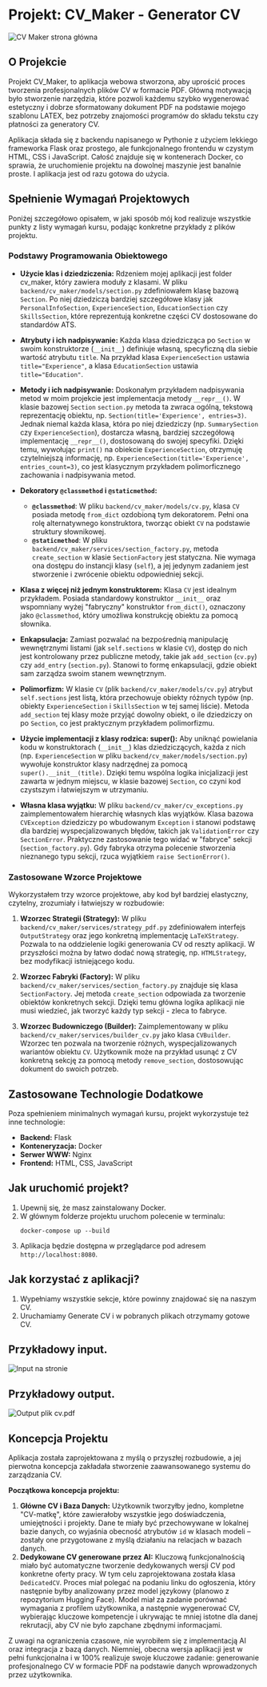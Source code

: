 # Projekt: CV_Maker - Generator CV

![CV Maker strona główna](screenshots/homepage-screenshot.png)

## O Projekcie

Projekt CV_Maker, to aplikacja webowa stworzona, aby uprościć proces tworzenia profesjonalnych plików CV w formacie PDF. Główną motywacją było stworzenie narzędzia, które pozwoli każdemu szybko wygenerować estetyczny i dobrze sformatowany dokument PDF na podstawie mojego szablonu LATEX, bez potrzeby znajomości programów do składu tekstu czy płatności za generatory CV.

Aplikacja składa się z backendu napisanego w Pythonie z użyciem lekkiego frameworka Flask oraz prostego, ale funkcjonalnego frontendu w czystym HTML, CSS i JavaScript. Całość znajduje się w kontenerach Docker, co sprawia, że uruchomienie projektu na dowolnej maszynie jest banalnie proste. I aplikacja jest od razu gotowa do użycia.

## Spełnienie Wymagań Projektowych

Poniżej szczegółowo opisałem, w jaki sposób mój kod realizuje wszystkie punkty z listy wymagań kursu, podając konkretne przykłady z plików projektu.

### Podstawy Programowania Obiektowego

* **Użycie klas i dziedziczenia:** Rdzeniem mojej aplikacji jest folder cv_maker, który zawiera moduły z klasami. W pliku `backend/cv_maker/models/section.py` zdefiniowałem klasę bazową `Section`. Po niej dziedziczą bardziej szczegółowe klasy jak `PersonalInfoSection`, `ExperienceSection`, `EducationSection` czy `SkillsSection`, które reprezentują konkretne części CV dostosowane do standardów ATS.

* **Atrybuty i ich nadpisywanie:** Każda klasa dziedzicząca po `Section` w swoim konstruktorze (`__init__`) definiuje własną, specyficzną dla siebie wartość atrybutu `title`. Na przykład klasa `ExperienceSection` ustawia `title="Experience"`, a klasa `EducationSection` ustawia `title="Education"`.

* **Metody i ich nadpisywanie:** Doskonałym przykładem nadpisywania metod w moim projekcie jest implementacja metody `__repr__()`. W klasie bazowej `Section` `section.py` metoda ta zwraca ogólną, tekstową reprezentację obiektu, np. `Section(title='Experience', entries=3)`. Jednak niemal każda klasa, która po niej dziedziczy (np. `SummarySection` czy `ExperienceSection`), dostarcza własną, bardziej szczegółową implementację `__repr__()`, dostosowaną do swojej specyfiki. Dzięki temu, wywołując `print()` na obiekcie `ExperienceSection`, otrzymuję czytelniejszą informację, np. `ExperienceSection(title='Experience', entries_count=3)`, co jest klasycznym przykładem polimorficznego zachowania i nadpisywania metod.

* **Dekoratory `@classmethod` i `@staticmethod`:**
    * **`@classmethod`**: W pliku `backend/cv_maker/models/cv.py`, klasa `CV` posiada metodę `from_dict` ozdobioną tym dekoratorem. Pełni ona rolę alternatywnego konstruktora, tworząc obiekt `CV` na podstawie struktury słownikowej.
    * **`@staticmethod`**: W pliku `backend/cv_maker/services/section_factory.py`, metoda `create_section` w klasie `SectionFactory` jest statyczna. Nie wymaga ona dostępu do instancji klasy (`self`), a jej jedynym zadaniem jest stworzenie i zwrócenie obiektu odpowiedniej sekcji.

* **Klasa z więcej niż jednym konstruktorem:** Klasa `CV` jest idealnym przykładem. Posiada standardowy konstruktor `__init__` oraz wspomniany wyżej "fabryczny" konstruktor `from_dict()`, oznaczony jako `@classmethod`, który umożliwa konstrukcję obiektu za pomocą słownika.

* **Enkapsulacja:** Zamiast pozwalać na bezpośrednią manipulację wewnętrznymi listami (jak `self.sections` w klasie `CV`), dostęp do nich jest kontrolowany przez publiczne metody, takie jak `add_section` (`cv.py`) czy `add_entry` (`section.py`). Stanowi to formę enkapsulacji, gdzie obiekt sam zarządza swoim stanem wewnętrznym.

* **Polimorfizm:** W klasie `CV` (plik `backend/cv_maker/models/cv.py`) atrybut `self.sections` jest listą, która przechowuje obiekty różnych typów (np. obiekty `ExperienceSection` i `SkillsSection` w tej samej liście). Metoda `add_section` tej klasy może przyjąć dowolny obiekt, o ile dziedziczy on po `Section`, co jest praktycznym przykładem polimorfizmu.

* **Użycie implementacji z klasy rodzica: super():** Aby uniknąć powielania kodu w konstruktorach (`__init__`) klas dziedziczących, każda z nich (np. `ExperienceSection` w pliku `backend/cv_maker/models/section.py`) wywołuje konstruktor klasy nadrzędnej za pomocą `super().__init__(title)`. Dzięki temu wspólna logika inicjalizacji jest zawarta w jednym miejscu, w klasie bazowej `Section`, co czyni kod czystszym i łatwiejszym w utrzymaniu.

* **Własna klasa wyjątku:** W pliku `backend/cv_maker/cv_exceptions.py` zaimplementowałem hierarchię własnych klas wyjątków. Klasa bazowa `CVException` dziedziczy po wbudowanym `Exception` i stanowi podstawę dla bardziej wyspecjalizowanych błędów, takich jak `ValidationError` czy `SectionError`. Praktyczne zastosowanie tego widać w "fabryce" sekcji (`section_factory.py`). Gdy fabryka otrzyma polecenie stworzenia nieznanego typu sekcji, rzuca wyjątkiem `raise SectionError()`.

### Zastosowane Wzorce Projektowe

Wykorzystałem trzy wzorce projektowe, aby kod był bardziej elastyczny, czytelny, zrozumiały i łatwiejszy w rozbudowie:

1.  **Wzorzec Strategii (Strategy):** W pliku `backend/cv_maker/services/strategy_pdf.py` zdefiniowałem interfejs `OutputStrategy` oraz jego konkretną implementację `LaTeXStrategy`. Pozwala to na oddzielenie logiki generowania CV od reszty aplikacji. W przyszłości można by łatwo dodać nową strategię, np. `HTMLStrategy`, bez modyfikacji istniejącego kodu.

2.  **Wzorzec Fabryki (Factory):** W pliku `backend/cv_maker/services/section_factory.py` znajduje się klasa `SectionFactory`. Jej metoda `create_section` odpowiada za tworzenie obiektów konkretnych sekcji. Dzięki temu główna logika aplikacji nie musi wiedzieć, jak tworzyć każdy typ sekcji - zleca to fabryce.

3.  **Wzorzec Budowniczego (Builder):** Zaimplementowany w pliku `backend/cv_maker/services/builder_cv.py` jako klasa `CVBuilder`. Wzorzec ten pozwala na tworzenie różnych, wyspecjalizowanych wariantów obiektu `CV`. Użytkownik może na przykład usunąć z CV konkretną sekcję za pomocą metody `remove_section`, dostosowując dokument do swoich potrzeb.

## Zastosowane Technologie Dodatkowe

Poza spełnieniem minimalnych wymagań kursu, projekt wykorzystuje też inne technologie:

* **Backend:** Flask
* **Konteneryzacja:** Docker
* **Serwer WWW:** Nginx
* **Frontend:** HTML, CSS, JavaScript

## Jak uruchomić projekt?

1.  Upewnij się, że masz zainstalowany Docker.
2.  W głównym folderze projektu uruchom polecenie w terminalu:
    ```
    docker-compose up --build
    ```
3.  Aplikacja będzie dostępna w przeglądarce pod adresem `http://localhost:8080`.

## Jak korzystać z aplikacji?

1. Wypełniamy wszystkie sekcje, które powinny znajdować się na naszym CV.
2. Uruchamiamy Generate CV i w pobranych plikach otrzymamy gotowe CV.

## Przykładowy input.
![Input na stronie](screenshots/input.png)

## Przykładowy output.
![Output plik cv.pdf](screenshots/output.png)

## Koncepcja Projektu

Aplikacja została zaprojektowana z myślą o przyszłej rozbudowie, a jej pierwotna koncepcja zakładała stworzenie zaawansowanego systemu do zarządzania CV.

**Początkowa koncepcja projektu:**
1.  **Główne CV i Baza Danych:** Użytkownik tworzyłby jedno, kompletne "CV-matkę", które zawierałoby wszystkie jego doświadczenia, umiejętności i projekty. Dane te miały być przechowywane w lokalnej bazie danych, co wyjaśnia obecność atrybutów `id` w klasach modeli – zostały one przygotowane z myślą działaniu na relacjach w bazach danych.
2.  **Dedykowane CV generowane przez AI:** Kluczową funkcjonalnością miało być automatyczne tworzenie dedykowanych wersji CV pod konkretne oferty pracy. W tym celu zaprojektowana została klasa `DedicatedCV`. Proces miał polegać na podaniu linku do ogłoszenia, który następnie byłby analizowany przez model językowy (planowo z repozytorium Hugging Face). Model miał za zadanie porównać wymagania z profilem użytkownika, a następnie wygenerować CV, wybierając kluczowe kompetencje i ukrywając te mniej istotne dla danej rekrutacji, aby CV nie było zapchane zbędnymi informacjami.

Z uwagi na ograniczenia czasowe, nie wyrobiłem się z implementacją AI oraz integracja z bazą danych. Niemniej, obecna wersja aplikacji jest w pełni funkcjonalna i w 100% realizuje swoje kluczowe zadanie: generowanie profesjonalnego CV w formacie PDF na podstawie danych wprowadzonych przez użytkownika.
